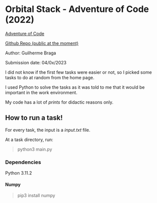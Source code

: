 # Orbital Stack - Adventure of Code (2022)

[Adventure of Code](https://adventofcode.com/)

[Github Repo (public at the moment)](https://github.com/gui1080/OrbitalStack_AdventofCode)

Author: Guilherme Braga

Submission date: 04/0x/2023

I did not know if the first few tasks were easier or not, so I picked some tasks to do at random from the home page.

I used Python to solve the tasks as it was told to me that it would be important in the work environment.

My code has a lot of *prints* for didactic reasons only.

## How to run a task!

For every task, the input is a *input.txt* file. 

At a task directory, run:

> python3 main.py

### Dependencies

Python 3.11.2

#### Numpy

> pip3 install numpy